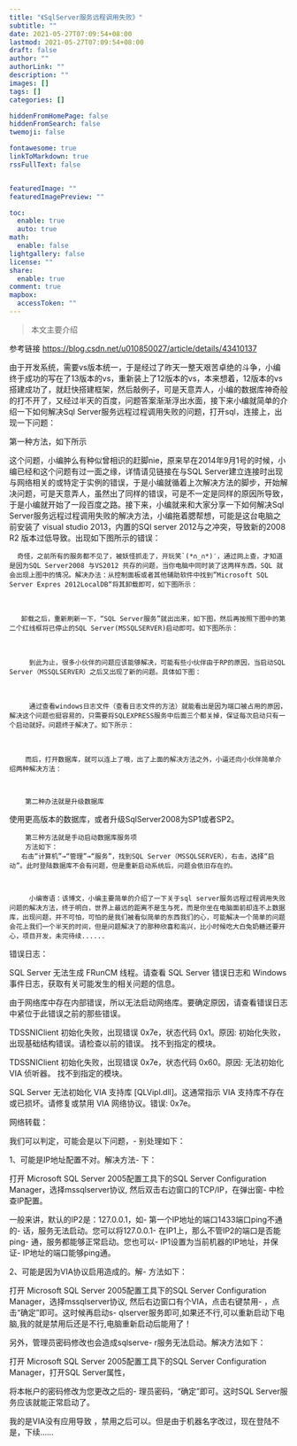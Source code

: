 ```yaml
---
title: "《SqlServer服务远程调用失败》"
subtitle: ""
date: 2021-05-27T07:09:54+08:00
lastmod: 2021-05-27T07:09:54+08:00
draft: false
author: ""
authorLink: ""
description: ""
images: []
tags: []
categories: []

hiddenFromHomePage: false
hiddenFromSearch: false
twemoji: false

fontawesome: true
linkToMarkdown: true
rssFullText: false


featuredImage: ""
featuredImagePreview: ""

toc:
  enable: true
  auto: true
math:
  enable: false
lightgallery: false
license: ""
share:
  enable: true
comment: true
mapbox:
  accessToken: ""
---
```




> 本文主要介绍

<!--more-->

参考链接   https://blog.csdn.net/u010850027/article/details/43410137

由于开发系统，需要vs版本统一，于是经过了昨天一整天艰苦卓绝的斗争，小编终于成功的写在了13版本的vs，重新装上了12版本的vs，本来想着，12版本的vs搭建成功了，就赶快搭建框架，然后敲例子，可是天意弄人，小编的数据库神奇般的打不开了，又经过半天的百度，问题答案渐渐浮出水面，接下来小编就简单的介绍一下如何解决Sql Server服务远程过程调用失败的问题，打开sql，连接上，出现一下问题：

第一种方法，如下所示

这个问题，小编肿么有种似曾相识的赶脚nie，原来早在2014年9月1号的时候，小编已经和这个问题有过一面之缘，详情请见链接在与SQL Server建立连接时出现与网络相关的或特定于实例的错误，于是小编就循着上次解决方法的脚步，开始解决问题，可是天意弄人，虽然出了同样的错误，可是不一定是同样的原因所导致，于是小编就开始了一段百度之路。接下来，小编就来和大家分享一下如何解决Sql Server服务远程过程调用失败的解决方法，小编拖着腮帮想，可能是这台电脑之前安装了 visual studio 2013，内置的SQl server 2012与之冲突，导致新的2008 R2 版本过低导致。出现如下图所示的错误：




      奇怪，之前所有的服务都不见了，被妖怪抓走了，开玩笑`(*∩_∩*)′，通过网上查，才知道是因为SQL Server2008 与VS2012 共存的问题，当你电脑中同时装了这两样东西，SQL 就会出现上图中的情况。解决办法：从控制面板或者其他辅助软件中找到”Microsoft SQL Server Expres 2012LocalDB“将其卸载即可，如下图所示：


​       

       卸载之后，重新刷新一下，“SQL Server服务”就出出来，如下图，然后再按照下图中的第二个红线框将已停止的SQL Server(MSSQLSERVER)启动即可。如下图所示：


​         

         到此为止，很多小伙伴的问题应该能够解决，可能有些小伙伴由于RP的原因，当启动SQL Server（MSSQLSERVER）之后又出现了新的问题。具体如下图： 


​         

         通过查看windows日志文件（查看日志文件的方法）就能看出是因为端口被占用的原因，解决这个问题也挺容易的，只需要将SQLEXPRESS服务中后面三个都关掉，保证每次启动只有一个启动就好。问题终于解决了。如下所示：


​         

        而后，打开数据库，就可以连上了哦，出了上面的解决方法之外，小逼还向小伙伴简单介绍两种解决方法：



        第二种办法就是升级数据库
使用更高版本的数据库，或者升级SqlServer2008为SP1或者SP2。

        第三种方法就是手动启动数据库服务项
        方法如下：
       右击“计算机”→“管理”→“服务”，找到SQL Server（MSSQLSERVER），右击，选择“启动”。此时登陆数据库不会有问题，但是重新启动系统后，问题会依旧存在的。



         小编寄语：该博文，小编主要简单的介绍了一下关于sql server服务远程过程调用失败问题的解决方法，终于明白，世界上最远的距离不是生与死，而是你坐在电脑面前却连不上数据库，出现问题，并不可怕，可怕的是我们被看似简单的东西我们的心，可能解决一个简单的问题会花上我们一个半天的时间，但是问题解决了的那种欣喜和高兴，比小时候吃大白兔奶糖还要开心，项目开发，未完待续......







错误日志：



SQL Server 无法生成 FRunCM 线程。请查看 SQL Server 错误日志和 Windows 事件日志，获取有关可能发生的相关问题的信息。

由于网络库中存在内部错误，所以无法启动网络库。要确定原因，请查看错误日志中紧位于此错误之前的那些错误。

TDSSNIClient 初始化失败，出现错误 0x7e，状态代码 0x1。原因: 初始化失败，出现基础结构错误。请检查以前的错误。 找不到指定的模块。

TDSSNIClient 初始化失败，出现错误 0x7e，状态代码 0x60。原因: 无法初始化 VIA 侦听器。 找不到指定的模块。

SQL Server 无法初始化 VIA 支持库 [QLVipl.dll]。这通常指示 VIA 支持库不存在或已损坏。请修复或禁用 VIA 网络协议。错误: 0x7e。



网络转载：

我们可以判定，可能会是以下问题，- 别处理如下： 

1、可能是IP地址配置不对。解决方法- 下： 

打开 Microsoft SQL Server 2005配置工具下的SQL Server Configuration Manager，选择mssqlserver协议, 然后双击右边窗口的TCP/IP，在弹出窗- 中检查IP配置。 

一般来讲，默认的IP2是：127.0.0.1，如- 第一个IP地址的端口1433端口ping不通的- 话，服务无法启动。您可以将127.0.0.1- 在IP1上，那么不管IP2的端口是否能ping- 通，服务都能够正常启动。您也可以- IP1设置为当前机器的IP地址，并保证- IP地址的端口能够ping通。 

2、可能是因为VIA协议启用造成的。解- 方法如下： 

打开 Microsoft SQL Server 2005配置工具下的SQL Server Configuration Manager，选择mssqlserver协议, 然后右边窗口有个VIA，点击右键禁用- ，点击“确定”即可。这时候再启动s- qlserver服务即可,如果还不行,可以重新启动下电脑,我的就是禁用后还是不行,电脑重新启动后能用了！ 

另外，管理员密码修改也会造成sqlserve- r服务无法启动。解决方法如下： 

打开 Microsoft SQL Server 2005配置工具下的SQL Server Configuration Manager，打开SQL Server属性， 

将本帐户的密码修改为您更改之后的- 理员密码，“确定”即可。这时SQL Server服务应该就能正常启动了。



我的是VIA没有应用导致 ，禁用之后可以。但是由于机器名字改过，现在登陆不是，下续……
